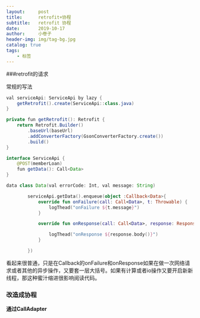 ```yaml
---
layout:     post  
title:      retrofit+协程 
subtitle:   retrofit 协程
date:       2019-10-17
author:     小卷子
header-img: img/tag-bg.jpg
catalog: true
tags:
    - 标签
---
```




###retrofit的请求

常规的写法

~~~java
val serviceApi: ServiceApi by lazy {
    getRetrofit().create(ServiceApi::class.java)
}

private fun getRetrofit(): Retrofit {
    return Retrofit.Builder()
        .baseUrl(baseUrl)
        .addConverterFactory(GsonConverterFactory.create())
        .build()
}

interface ServiceApi {
    @POST(memberLoan)
    fun getData(): Call<Data>
}

data class Data(val errorCode: Int, val message: String)
~~~

~~~kotlin
        serviceApi.getData().enqueue(object :Callback<Data>{
            override fun onFailure(call: Call<Data>, t: Throwable) {
                logThead("onFailure ${t.message}")
            }

            override fun onResponse(call: Call<Data>, response: Response<Data>) {

                logThead("onResponse ${response.body()}")
            }

        })
~~~



看起来很普通，只是在Callback的onFailure和onResponse如果在做一次网络请求或者其他的异步操作，又要套一层大括号。如果有计算或者io操作又要开启新新线程，那这种蜜汁缩进很影响阅读代码。



### 改造成协程

**通过CallAdapter**